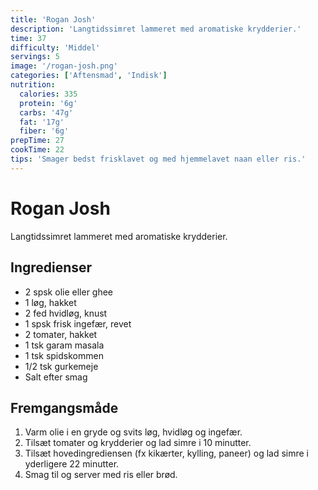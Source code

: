 ```yaml
---
title: 'Rogan Josh'
description: 'Langtidssimret lammeret med aromatiske krydderier.'
time: 37
difficulty: 'Middel'
servings: 5
image: '/rogan-josh.png'
categories: ['Aftensmad', 'Indisk']
nutrition:
  calories: 335
  protein: '6g'
  carbs: '47g'
  fat: '17g'
  fiber: '6g'
prepTime: 27
cookTime: 22
tips: 'Smager bedst frisklavet og med hjemmelavet naan eller ris.'
---
```


# Rogan Josh

Langtidssimret lammeret med aromatiske krydderier.

## Ingredienser

- 2 spsk olie eller ghee  
- 1 løg, hakket  
- 2 fed hvidløg, knust  
- 1 spsk frisk ingefær, revet  
- 2 tomater, hakket  
- 1 tsk garam masala  
- 1 tsk spidskommen  
- 1/2 tsk gurkemeje  
- Salt efter smag

## Fremgangsmåde

1. Varm olie i en gryde og svits løg, hvidløg og ingefær.
2. Tilsæt tomater og krydderier og lad simre i 10 minutter.
3. Tilsæt hovedingrediensen (fx kikærter, kylling, paneer) og lad simre i yderligere 22 minutter.
4. Smag til og server med ris eller brød.
